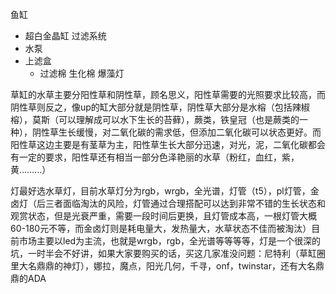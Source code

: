 鱼缸
+ 超白金晶缸
过滤系统
+ 水泵
+ 上滤盒
	+ 过滤棉 生化棉 
爆藻灯

草缸的水草主要分阳性草和阴性草，顾名思义，阳性草需要的光照要求比较高，而阴性草则反之，像up的缸大部分就是阴性草，阴性草大部分是水榕（包括辣椒榕），莫斯（可以理解成可以水下生长的苔藓），蕨类，铁皇冠（也是蕨类的一种），阴性草生长缓慢，对二氧化碳的需求低，但添加二氧化碳可以状态更好。而阳性草这边主要是有茎草为主，阳性草生长大部分迅速，对光，泥，二氧化碳都会有一定的要求，阳性草还有相当一部分色泽艳丽的水草（粉红，血红，紫，黄………）

灯最好选水草灯，目前水草灯分为rgb，wrgb，全光谱，灯管（t5），pl灯管，金卤灯（后三者面临淘汰的风险，灯管通过合理搭配可以达到非常不错的生长状态和观赏状态，但是光衰严重，需要一段时间后更换，且灯管成本高，一根灯管大概60-180元不等，而金卤灯则是耗电量大，发热量大，水草状态不佳而被淘汰）目前市场主要以led为主流，也就是wrgb，rgb，全光谱等等等等，灯是一个很深的坑，一时半会不好讲，如果大家要购买的话，买这几家准没问题：尼特利（草缸圈里大名鼎鼎的神灯），娜拉，魔点，阳光几何，千寻，onf，twinstar，还有大名鼎鼎的ADA